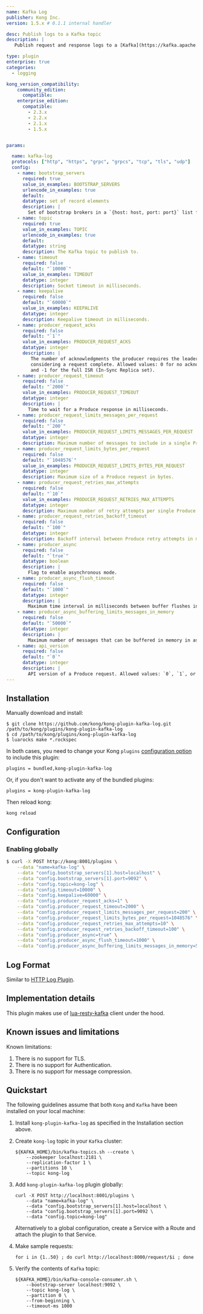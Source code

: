 ```yaml
---
name: Kafka Log
publisher: Kong Inc.
version: 1.5.x # 0.1.1 internal handler

desc: Publish logs to a Kafka topic
description: |
   Publish request and response logs to a [Kafka](https://kafka.apache.org/) topic.

type: plugin
enterprise: true
categories:
  - logging

kong_version_compatibility:
    community_edition:
      compatible:
    enterprise_edition:
      compatible:
        - 2.3.x
        - 2.2.x
        - 2.1.x
        - 1.5.x


params:

  name: kafka-log
  protocols: ["http", "https", "grpc", "grpcs", "tcp", "tls", "udp"]
  config:
    - name: bootstrap_servers
      required: true
      value_in_examples: BOOTSTRAP_SERVERS
      urlencode_in_examples: true
      default:
      datatype: set of record elements
      description: |
        Set of bootstrap brokers in a `{host: host, port: port}` list format. For examples, see the Quickstart section.
    - name: topic
      required: true
      value_in_examples: TOPIC
      urlencode_in_examples: true
      default:
      datatype: string
      description: The Kafka topic to publish to.
    - name: timeout
      required: false
      default: "`10000`"
      value_in_examples: TIMEOUT
      datatype: integer
      description: Socket timeout in milliseconds.
    - name: keepalive
      required: false
      default: "`60000`"
      value_in_examples: KEEPALIVE
      datatype: integer
      description: Keepalive timeout in milliseconds.
    - name: producer_request_acks
      required: false
      default: "`1`"
      value_in_examples: PRODUCER_REQUEST_ACKS
      datatype: integer
      description: |
         The number of acknowledgments the producer requires the leader to have received before
         considering a request complete. Allowed values: 0 for no acknowledgments; 1 for only the leader;
         and -1 for the full ISR (In-Sync Replica set).
    - name: producer_request_timeout
      required: false
      default: "`2000`"
      value_in_examples: PRODUCER_REQUEST_TIMEOUT
      datatype: integer
      description: |
        Time to wait for a Produce response in milliseconds.
    - name: producer_request_limits_messages_per_request
      required: false
      default: "`200`"
      value_in_examples: PRODUCER_REQUEST_LIMITS_MESSAGES_PER_REQUEST
      datatype: integer
      description: Maximum number of messages to include in a single Produce request.
    - name: producer_request_limits_bytes_per_request
      required: false
      default: "`1048576`"
      value_in_examples: PRODUCER_REQUEST_LIMITS_BYTES_PER_REQUEST
      datatype: integer
      description: Maximum size of a Produce request in bytes.
    - name: producer_request_retries_max_attempts
      required: false
      default: "`10`"
      value_in_examples: PRODUCER_REQUEST_RETRIES_MAX_ATTEMPTS
      datatype: integer
      description: Maximum number of retry attempts per single Produce request.
    - name: producer_request_retries_backoff_timeout
      required: false
      default: "`100`"
      datatype: integer
      description: Backoff interval between Produce retry attempts in milliseconds.
    - name: producer_async
      required: false
      default: "`true`"
      datatype: boolean
      description: |
        Flag to enable asynchronous mode.
    - name: producer_async_flush_timeout
      required: false
      default: "`1000`"
      datatype: integer
      description: |
        Maximum time interval in milliseconds between buffer flushes in asynchronous mode.
    - name: producer_async_buffering_limits_messages_in_memory
      required: false
      default: "`50000`"
      datatype: integer
      description: |
        Maximum number of messages that can be buffered in memory in asynchronous mode.
    - name: api_version
      required: false
      default: "`0`"
      datatype: integer
      description: |
        API version of a Produce request. Allowed values: `0`, `1`, or `2`.
---
```


## Installation

Manually download and install:

```
$ git clone https://github.com/kong/kong-plugin-kafka-log.git /path/to/kong/plugins/kong-plugin-kafka-log
$ cd /path/to/kong/plugins/kong-plugin-kafka-log
$ luarocks make *.rockspec
```

In both cases, you need to change your Kong `plugins`
[configuration option](https://docs.konghq.com/latest/configuration/#plugins)
to include this plugin:

```
plugins = bundled,kong-plugin-kafka-log
```

Or, if you don't want to activate any of the bundled plugins:

```
plugins = kong-plugin-kafka-log
```

Then reload kong:

```
kong reload
```

## Configuration

### Enabling globally

```bash
$ curl -X POST http://kong:8001/plugins \
    --data "name=kafka-log" \
    --data "config.bootstrap_servers[1].host=localhost" \
    --data "config.bootstrap_servers[1].port=9092" \
    --data "config.topic=kong-log" \
    --data "config.timeout=10000" \
    --data "config.keepalive=60000" \
    --data "config.producer_request_acks=1" \
    --data "config.producer_request_timeout=2000" \
    --data "config.producer_request_limits_messages_per_request=200" \
    --data "config.producer_request_limits_bytes_per_request=1048576" \
    --data "config.producer_request_retries_max_attempts=10" \
    --data "config.producer_request_retries_backoff_timeout=100" \
    --data "config.producer_async=true" \
    --data "config.producer_async_flush_timeout=1000" \
    --data "config.producer_async_buffering_limits_messages_in_memory=50000"
```

## Log Format

Similar to [HTTP Log Plugin](https://docs.konghq.com/hub/kong-inc/http-log#log-format).

## Implementation details

This plugin makes use of [lua-resty-kafka](https://github.com/doujiang24/lua-resty-kafka) client under the hood.

## Known issues and limitations

Known limitations:

1. There is no support for TLS.
2. There is no support for Authentication.
3. There is no support for message compression.

## Quickstart

The following guidelines assume that both `Kong` and `Kafka` have been installed on your local machine:

1. Install `kong-plugin-kafka-log` as specified in the Installation section above.

2. Create `kong-log` topic in your `Kafka` cluster:

    ```
    ${KAFKA_HOME}/bin/kafka-topics.sh --create \
        --zookeeper localhost:2181 \
        --replication-factor 1 \
        --partitions 10 \
        --topic kong-log
    ```

3. Add `kong-plugin-kafka-log` plugin globally:

    ```
    curl -X POST http://localhost:8001/plugins \
        --data "name=kafka-log" \
        --data "config.bootstrap_servers[1].host=localhost \
        --data "config.bootstrap_servers[1].port=9092 \
        --data "config.topic=kong-log"
    ```

    Alternatively to a global configuration, create a Service with a Route and attach the plugin to that Service.

4. Make sample requests:

    ```
    for i in {1..50} ; do curl http://localhost:8000/request/$i ; done
    ```

5. Verify the contents of `Kafka` topic:

    ```
    ${KAFKA_HOME}/bin/kafka-console-consumer.sh \
        --bootstrap-server localhost:9092 \
        --topic kong-log \
        --partition 0 \
        --from-beginning \
        --timeout-ms 1000
    ```

[badge-travis-url]: https://travis-ci.com/Kong/kong-plugin-kafka-log/branches
[badge-travis-image]: https://travis-ci.com/Kong/kong-plugin-kafka-log.svg?token=BfzyBZDa3icGPsKGmBHb&branch=master
